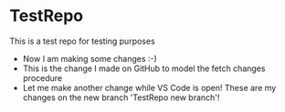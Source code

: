 # TestRepo
This is a test repo for testing purposes
- Now I am making some changes :-)
- This is the change I made on GitHub to model the fetch changes procedure
- Let me make another change while VS Code is open!
These are my changes on the new branch 'TestRepo new branch'!